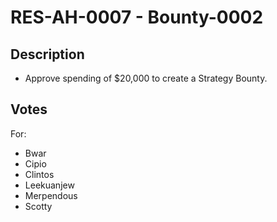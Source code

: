 # RES-AH-0007 - Bounty-0002
## Description
- Approve spending of $20,000 to create a Strategy Bounty.
## Votes
For:
- Bwar
- Cipio
- Clintos
- Leekuanjew
- Merpendous
- Scotty
